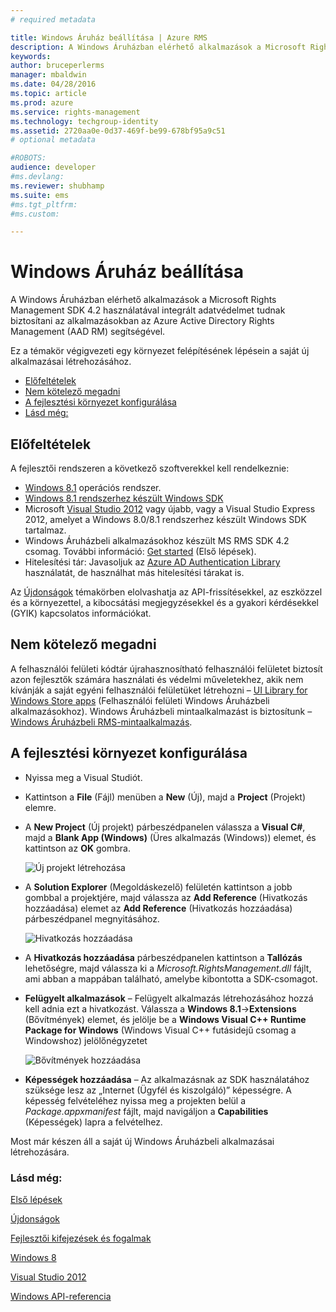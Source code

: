 ```yaml
---
# required metadata

title: Windows Áruház beállítása | Azure RMS
description: A Windows Áruházban elérhető alkalmazások a Microsoft Rights Management SDK 4.2 használatával integrált adatvédelmet tudnak biztosítani az alkalmazásokban.
keywords:
author: bruceperlerms
manager: mbaldwin
ms.date: 04/28/2016
ms.topic: article
ms.prod: azure
ms.service: rights-management
ms.technology: techgroup-identity
ms.assetid: 2720aa0e-0d37-469f-be99-678bf95a9c51
# optional metadata

#ROBOTS:
audience: developer
#ms.devlang:
ms.reviewer: shubhamp
ms.suite: ems
#ms.tgt_pltfrm:
#ms.custom:

---
```


# Windows Áruház beállítása

A Windows Áruházban elérhető alkalmazások a Microsoft Rights Management SDK 4.2 használatával integrált adatvédelmet tudnak biztosítani az alkalmazásokban az Azure Active Directory Rights Management (AAD RM) segítségével.

Ez a témakör végigvezeti egy környezet felépítésének lépésein a saját új alkalmazásai létrehozásához.

-   [Előfeltételek](#prerequisites)
-   [Nem kötelező megadni](#optional)
-   [A fejlesztési környezet konfigurálása](#configuring-your-development-environment)
-   [Lásd még:](#see-also)

## Előfeltételek


A fejlesztői rendszeren a következő szoftverekkel kell rendelkeznie:

-   [Windows 8.1](http://windows.microsoft.com/en-US/windows-8/meet) operációs rendszer.
-   [Windows 8.1 rendszerhez készült Windows SDK](https://msdn.microsoft.com/en-us/windows/desktop/bg162891.aspx)
-   Microsoft [Visual Studio 2012](http://www.microsoft.com/visualstudio/eng/products/visual-studio-overview) vagy újabb, vagy a Visual Studio Express 2012, amelyet a Windows 8.0/8.1 rendszerhez készült Windows SDK tartalmaz.
-   Windows Áruházbeli alkalmazásokhoz készült MS RMS SDK 4.2 csomag. További információ: [Get started](get-started.md) (Első lépések).
-   Hitelesítési tár: Javasoljuk az [Azure AD Authentication Library](https://msdn.microsoft.com/en-us/library/jj573266.aspx) használatát, de használhat más hitelesítési tárakat is.

Az [Újdonságok](release-notes.md) témakörben elolvashatja az API-frissítésekkel, az eszközzel és a környezettel, a kibocsátási megjegyzésekkel és a gyakori kérdésekkel (GYIK) kapcsolatos információkat.

## Nem kötelező megadni

A felhasználói felületi kódtár újrahasznosítható felhasználói felületet biztosít azon fejlesztők számára használati és védelmi műveletekhez, akik nem kívánják a saját egyéni felhasználói felületüket létrehozni – [UI Library for Windows Store apps](https://github.com/AzureAD/rms-sdk-ui-for-windowsstore) (Felhasználói felületi Windows Áruházbeli alkalmazásokhoz). Windows Áruházbeli mintaalkalmazást is biztosítunk – [Windows Áruházbeli RMS-mintaalkalmazás](https://github.com/AzureADSamples/rms-samples-for-windowsstore).

## A fejlesztési környezet konfigurálása


-   Nyissa meg a Visual Studiót.
-   Kattintson a **File** (Fájl) menüben a **New** (Új), majd a **Project** (Projekt) elemre.
-   A **New Project** (Új projekt) párbeszédpanelen válassza a **Visual C\#**, majd a **Blank App (Windows)** (Üres alkalmazás (Windows)) elemet, és kattintson az **OK** gombra.

    ![Új projekt létrehozása](../media/winrtsetup-newproj.png)

-   A **Solution Explorer** (Megoldáskezelő) felületén kattintson a jobb gombbal a projektjére, majd válassza az **Add Reference** (Hivatkozás hozzáadása) elemet az **Add Reference** (Hivatkozás hozzáadása) párbeszédpanel megnyitásához.

    ![Hivatkozás hozzáadása](../media/winrtsetup-addref.png)

-   A **Hivatkozás hozzáadása** párbeszédpanelen kattintson a **Tallózás** lehetőségre, majd válassza ki a *Microsoft.RightsManagement.dll* fájlt, ami abban a mappában található, amelybe kibontotta a SDK-csomagot.
-   **Felügyelt alkalmazások** – Felügyelt alkalmazás létrehozásához hozzá kell adnia ezt a hivatkozást. Válassza a **Windows 8.1**-&gt;**Extensions** (Bővítmények) elemet, és jelölje be a **Windows Visual C++ Runtime Package for Windows** (Windows Visual C++ futásidejű csomag a Windowshoz) jelölőnégyzetet

    ![Bővítmények hozzáadása](../media/winrtsetup-refmngr.png)

-   **Képességek hozzáadása** – Az alkalmazásnak az SDK használatához szüksége lesz az „Internet (Ügyfél és kiszolgáló)” képességre. A képesség felvételéhez nyissa meg a projekten belül a *Package.appxmanifest* fájlt, majd navigáljon a **Capabilities** (Képességek) lapra a felvételhez.

Most már készen áll a saját új Windows Áruházbeli alkalmazásai létrehozására.

### Lásd még:

[Első lépések](get-started.md)

[Újdonságok](release-notes.md)

[Fejlesztői kifejezések és fogalmak](core-concepts.md)

[Windows 8](http://windows.microsoft.com/en-US/windows-8/meet)

[Visual Studio 2012](http://www.microsoft.com/visualstudio/eng/products/visual-studio-overview)

[Windows API-referencia](/rights-management/sdk/4.2/api/winrt/Microsoft.RightsManagement)


<!--HONumber=May16_HO2-->


